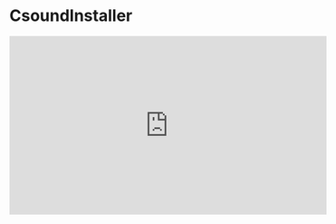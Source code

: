 # CsoundInstaller

<iframe width="560" height="315" src="https://www.youtube.com/embed/dQw4w9WgXcQ?rel=0" frameborder="0" allowfullscreen></iframe>
